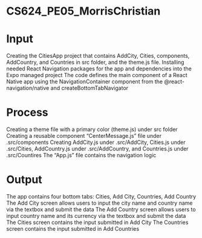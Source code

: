 # CS624_PE05_MorrisChristian
# Input
Creating the CitiesApp project that contains AddCity, Cities, components, AddCountry, and Countries in src folder, and the theme.js file. 
Installing needed React Navigation packages for the app and dependencies into the Expo managed project
The code defines the main component of a React Native app using the NavigationContainer component from the @react-navigation/native and createBottomTabNavigator 
# Process
Creating a theme file with a primary color (theme.js) under src folder
Creating a reusable component “CenterMessage.js” file under .src/components
Creating AddCity.js under .src/AddCity, Cities.js under .src/Cities, AddCountry.js under .src/AddCountry, and Countries.js under .src/Countires
The “App.js” file contains the navigation logic
# Output
The app contains four bottom tabs: Cities, Add City, Countries, Add Country
The Add City screen allows users to input the city name and country name via the textbox and submit the data
The Add Country screen allows users to input country name and its currency via the textbox and submit the data
The Cities screen contains the input submitted in Add City
The Countries screen contains the input submitted in Add Countries
